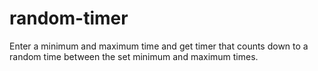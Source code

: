 # random-timer

Enter a minimum and maximum time and get timer that counts down to a random time between the set minimum and maximum times.
